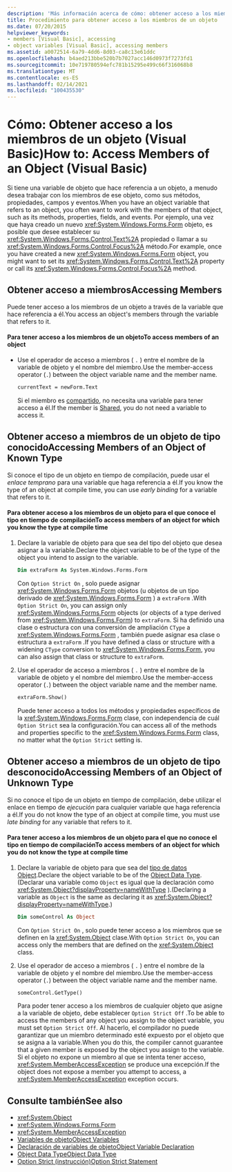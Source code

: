 ```yaml
---
description: 'Más información acerca de cómo: obtener acceso a los miembros de un objeto (Visual Basic)'
title: Procedimiento para obtener acceso a los miembros de un objeto
ms.date: 07/20/2015
helpviewer_keywords:
- members [Visual Basic], accessing
- object variables [Visual Basic], accessing members
ms.assetid: a0072514-6a79-4dd6-8d03-ca8c13e61ddc
ms.openlocfilehash: b4aed213bbe520b7b7027acc146d0973f7273fd1
ms.sourcegitcommit: 10e719780594efc781b15295e499c66f316068b8
ms.translationtype: MT
ms.contentlocale: es-ES
ms.lasthandoff: 02/14/2021
ms.locfileid: "100435530"
---
```

# <a name="how-to-access-members-of-an-object-visual-basic"></a><span data-ttu-id="2a314-103">Cómo: Obtener acceso a los miembros de un objeto (Visual Basic)</span><span class="sxs-lookup"><span data-stu-id="2a314-103">How to: Access Members of an Object (Visual Basic)</span></span>

<span data-ttu-id="2a314-104">Si tiene una variable de objeto que hace referencia a un objeto, a menudo desea trabajar con los miembros de ese objeto, como sus métodos, propiedades, campos y eventos.</span><span class="sxs-lookup"><span data-stu-id="2a314-104">When you have an object variable that refers to an object, you often want to work with the members of that object, such as its methods, properties, fields, and events.</span></span> <span data-ttu-id="2a314-105">Por ejemplo, una vez que haya creado un nuevo <xref:System.Windows.Forms.Form> objeto, es posible que desee establecer su <xref:System.Windows.Forms.Control.Text%2A> propiedad o llamar a su <xref:System.Windows.Forms.Control.Focus%2A> método.</span><span class="sxs-lookup"><span data-stu-id="2a314-105">For example, once you have created a new <xref:System.Windows.Forms.Form> object, you might want to set its <xref:System.Windows.Forms.Control.Text%2A> property or call its <xref:System.Windows.Forms.Control.Focus%2A> method.</span></span>

## <a name="accessing-members"></a><span data-ttu-id="2a314-106">Obtener acceso a miembros</span><span class="sxs-lookup"><span data-stu-id="2a314-106">Accessing Members</span></span>

<span data-ttu-id="2a314-107">Puede tener acceso a los miembros de un objeto a través de la variable que hace referencia a él.</span><span class="sxs-lookup"><span data-stu-id="2a314-107">You access an object's members through the variable that refers to it.</span></span>

#### <a name="to-access-members-of-an-object"></a><span data-ttu-id="2a314-108">Para tener acceso a los miembros de un objeto</span><span class="sxs-lookup"><span data-stu-id="2a314-108">To access members of an object</span></span>

- <span data-ttu-id="2a314-109">Use el operador de acceso a miembros ( `.` ) entre el nombre de la variable de objeto y el nombre del miembro.</span><span class="sxs-lookup"><span data-stu-id="2a314-109">Use the member-access operator (`.`) between the object variable name and the member name.</span></span>

    ```vb
    currentText = newForm.Text
    ```

    <span data-ttu-id="2a314-110">Si el miembro es [compartido](../../../language-reference/modifiers/shared.md), no necesita una variable para tener acceso a él.</span><span class="sxs-lookup"><span data-stu-id="2a314-110">If the member is [Shared](../../../language-reference/modifiers/shared.md), you do not need a variable to access it.</span></span>

## <a name="accessing-members-of-an-object-of-known-type"></a><span data-ttu-id="2a314-111">Obtener acceso a miembros de un objeto de tipo conocido</span><span class="sxs-lookup"><span data-stu-id="2a314-111">Accessing Members of an Object of Known Type</span></span>

<span data-ttu-id="2a314-112">Si conoce el tipo de un objeto en tiempo de compilación, puede usar el *enlace temprano* para una variable que haga referencia a él.</span><span class="sxs-lookup"><span data-stu-id="2a314-112">If you know the type of an object at compile time, you can use *early binding* for a variable that refers to it.</span></span>

#### <a name="to-access-members-of-an-object-for-which-you-know-the-type-at-compile-time"></a><span data-ttu-id="2a314-113">Para obtener acceso a los miembros de un objeto para el que conoce el tipo en tiempo de compilación</span><span class="sxs-lookup"><span data-stu-id="2a314-113">To access members of an object for which you know the type at compile time</span></span>

1. <span data-ttu-id="2a314-114">Declare la variable de objeto para que sea del tipo del objeto que desea asignar a la variable.</span><span class="sxs-lookup"><span data-stu-id="2a314-114">Declare the object variable to be of the type of the object you intend to assign to the variable.</span></span>

    ```vb
    Dim extraForm As System.Windows.Forms.Form
    ```

    <span data-ttu-id="2a314-115">Con `Option Strict On` , solo puede asignar <xref:System.Windows.Forms.Form> objetos (u objetos de un tipo derivado de <xref:System.Windows.Forms.Form> ) a `extraForm` .</span><span class="sxs-lookup"><span data-stu-id="2a314-115">With `Option Strict On`, you can assign only <xref:System.Windows.Forms.Form> objects (or objects of a type derived from <xref:System.Windows.Forms.Form>) to `extraForm`.</span></span> <span data-ttu-id="2a314-116">Si ha definido una clase o estructura con una conversión de ampliación `CType` a <xref:System.Windows.Forms.Form> , también puede asignar esa clase o estructura a `extraForm` .</span><span class="sxs-lookup"><span data-stu-id="2a314-116">If you have defined a class or structure with a widening `CType` conversion to <xref:System.Windows.Forms.Form>, you can also assign that class or structure to `extraForm`.</span></span>

2. <span data-ttu-id="2a314-117">Use el operador de acceso a miembros ( `.` ) entre el nombre de la variable de objeto y el nombre del miembro.</span><span class="sxs-lookup"><span data-stu-id="2a314-117">Use the member-access operator (`.`) between the object variable name and the member name.</span></span>

    ```vb
    extraForm.Show()
    ```

    <span data-ttu-id="2a314-118">Puede tener acceso a todos los métodos y propiedades específicos de la <xref:System.Windows.Forms.Form> clase, con independencia de cuál `Option Strict` sea la configuración.</span><span class="sxs-lookup"><span data-stu-id="2a314-118">You can access all of the methods and properties specific to the <xref:System.Windows.Forms.Form> class, no matter what the `Option Strict` setting is.</span></span>

## <a name="accessing-members-of-an-object-of-unknown-type"></a><span data-ttu-id="2a314-119">Obtener acceso a miembros de un objeto de tipo desconocido</span><span class="sxs-lookup"><span data-stu-id="2a314-119">Accessing Members of an Object of Unknown Type</span></span>

<span data-ttu-id="2a314-120">Si no conoce el tipo de un objeto en tiempo de compilación, debe utilizar el enlace en tiempo de *ejecución* para cualquier variable que haga referencia a él.</span><span class="sxs-lookup"><span data-stu-id="2a314-120">If you do not know the type of an object at compile time, you must use *late binding* for any variable that refers to it.</span></span>

#### <a name="to-access-members-of-an-object-for-which-you-do-not-know-the-type-at-compile-time"></a><span data-ttu-id="2a314-121">Para tener acceso a los miembros de un objeto para el que no conoce el tipo en tiempo de compilación</span><span class="sxs-lookup"><span data-stu-id="2a314-121">To access members of an object for which you do not know the type at compile time</span></span>

1. <span data-ttu-id="2a314-122">Declare la variable de objeto para que sea del [tipo de datos Object](../../../language-reference/data-types/object-data-type.md).</span><span class="sxs-lookup"><span data-stu-id="2a314-122">Declare the object variable to be of the [Object Data Type](../../../language-reference/data-types/object-data-type.md).</span></span> <span data-ttu-id="2a314-123">(Declarar una variable como `Object` es igual que la declaración como <xref:System.Object?displayProperty=nameWithType> ).</span><span class="sxs-lookup"><span data-stu-id="2a314-123">(Declaring a variable as `Object` is the same as declaring it as <xref:System.Object?displayProperty=nameWithType>.)</span></span>

    ```vb
    Dim someControl As Object
    ```

    <span data-ttu-id="2a314-124">Con `Option Strict On` , solo puede tener acceso a los miembros que se definen en la <xref:System.Object> clase.</span><span class="sxs-lookup"><span data-stu-id="2a314-124">With `Option Strict On`, you can access only the members that are defined on the <xref:System.Object> class.</span></span>

2. <span data-ttu-id="2a314-125">Use el operador de acceso a miembros ( `.` ) entre el nombre de la variable de objeto y el nombre del miembro.</span><span class="sxs-lookup"><span data-stu-id="2a314-125">Use the member-access operator (`.`) between the object variable name and the member name.</span></span>

    ```vb
    someControl.GetType()
    ```

    <span data-ttu-id="2a314-126">Para poder tener acceso a los miembros de cualquier objeto que asigne a la variable de objeto, debe establecer `Option Strict Off` .</span><span class="sxs-lookup"><span data-stu-id="2a314-126">To be able to access the members of any object you assign to the object variable, you must set `Option Strict Off`.</span></span> <span data-ttu-id="2a314-127">Al hacerlo, el compilador no puede garantizar que un miembro determinado esté expuesto por el objeto que se asigna a la variable.</span><span class="sxs-lookup"><span data-stu-id="2a314-127">When you do this, the compiler cannot guarantee that a given member is exposed by the object you assign to the variable.</span></span> <span data-ttu-id="2a314-128">Si el objeto no expone un miembro al que se intenta tener acceso, <xref:System.MemberAccessException> se produce una excepción.</span><span class="sxs-lookup"><span data-stu-id="2a314-128">If the object does not expose a member you attempt to access, a <xref:System.MemberAccessException> exception occurs.</span></span>

## <a name="see-also"></a><span data-ttu-id="2a314-129">Consulte también</span><span class="sxs-lookup"><span data-stu-id="2a314-129">See also</span></span>

- <xref:System.Object>
- <xref:System.Windows.Forms.Form>
- <xref:System.MemberAccessException>
- [<span data-ttu-id="2a314-130">Variables de objeto</span><span class="sxs-lookup"><span data-stu-id="2a314-130">Object Variables</span></span>](object-variables.md)
- [<span data-ttu-id="2a314-131">Declaración de variables de objeto</span><span class="sxs-lookup"><span data-stu-id="2a314-131">Object Variable Declaration</span></span>](object-variable-declaration.md)
- [<span data-ttu-id="2a314-132">Object Data Type</span><span class="sxs-lookup"><span data-stu-id="2a314-132">Object Data Type</span></span>](../../../language-reference/data-types/object-data-type.md)
- [<span data-ttu-id="2a314-133">Option Strict (instrucción)</span><span class="sxs-lookup"><span data-stu-id="2a314-133">Option Strict Statement</span></span>](../../../language-reference/statements/option-strict-statement.md)
